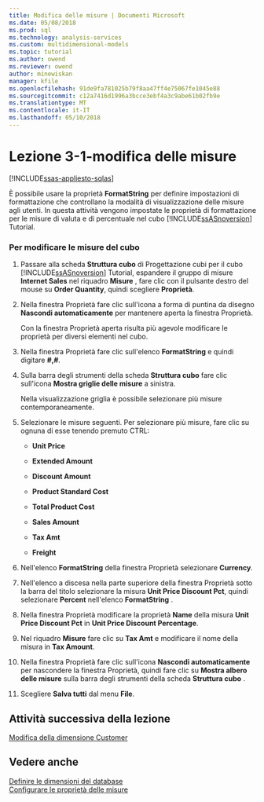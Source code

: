```yaml
---
title: Modifica delle misure | Documenti Microsoft
ms.date: 05/08/2018
ms.prod: sql
ms.technology: analysis-services
ms.custom: multidimensional-models
ms.topic: tutorial
ms.author: owend
ms.reviewer: owend
author: minewiskan
manager: kfile
ms.openlocfilehash: 91de9fa781025b79f8aa47ff4e75067fe1045e88
ms.sourcegitcommit: c12a7416d1996a3bcce3ebf4a3c9abe61b02fb9e
ms.translationtype: MT
ms.contentlocale: it-IT
ms.lasthandoff: 05/10/2018
---
```

# <a name="lesson-3-1---modifying-measures"></a>Lezione 3-1-modifica delle misure
[!INCLUDE[ssas-appliesto-sqlas](../includes/ssas-appliesto-sqlas.md)]

È possibile usare la proprietà **FormatString** per definire impostazioni di formattazione che controllano la modalità di visualizzazione delle misure agli utenti. In questa attività vengono impostate le proprietà di formattazione per le misure di valuta e di percentuale nel cubo [!INCLUDE[ssASnoversion](../includes/ssasnoversion-md.md)] Tutorial.  
  
### <a name="to-modify-the-measures-of-the-cube"></a>Per modificare le misure del cubo  
  
1.  Passare alla scheda **Struttura cubo** di Progettazione cubi per il cubo [!INCLUDE[ssASnoversion](../includes/ssasnoversion-md.md)] Tutorial, espandere il gruppo di misure **Internet Sales** nel riquadro **Misure** , fare clic con il pulsante destro del mouse su **Order Quantity**, quindi scegliere **Proprietà**.  
  
2.  Nella finestra Proprietà fare clic sull'icona a forma di puntina da disegno **Nascondi automaticamente** per mantenere aperta la finestra Proprietà.  
  
    Con la finestra Proprietà aperta risulta più agevole modificare le proprietà per diversi elementi nel cubo.  
  
3.  Nella finestra Proprietà fare clic sull'elenco **FormatString** e quindi digitare **#,#**.  
  
4.  Sulla barra degli strumenti della scheda **Struttura cubo** fare clic sull'icona **Mostra griglie delle misure** a sinistra.  
  
    Nella visualizzazione griglia è possibile selezionare più misure contemporaneamente.  
  
5.  Selezionare le misure seguenti. Per selezionare più misure, fare clic su ognuna di esse tenendo premuto CTRL:  
  
    -   **Unit Price**  
  
    -   **Extended Amount**  
  
    -   **Discount Amount**  
  
    -   **Product Standard Cost**  
  
    -   **Total Product Cost**  
  
    -   **Sales Amount**  
  
    -   **Tax Amt**  
  
    -   **Freight**  
  
6.  Nell'elenco **FormatString** della finestra Proprietà selezionare **Currency**.  
  
7.  Nell'elenco a discesa nella parte superiore della finestra Proprietà sotto la barra del titolo selezionare la misura **Unit Price Discount Pct**, quindi selezionare **Percent** nell'elenco **FormatString** .  
  
8.  Nella finestra Proprietà modificare la proprietà **Name** della misura **Unit Price Discount Pct** in **Unit Price Discount Percentage**.  
  
9. Nel riquadro **Misure** fare clic su **Tax Amt** e modificare il nome della misura in **Tax Amount**.  
  
10. Nella finestra Proprietà fare clic sull'icona **Nascondi automaticamente** per nascondere la finestra Proprietà, quindi fare clic su **Mostra albero delle misure** sulla barra degli strumenti della scheda **Struttura cubo** .  
  
11. Scegliere **Salva tutti** dal menu **File**.  
  
## <a name="next-task-in-lesson"></a>Attività successiva della lezione  
[Modifica della dimensione Customer](../analysis-services/lesson-3-2-modifying-the-customer-dimension.md)  
  
## <a name="see-also"></a>Vedere anche  
[Definire le dimensioni del database](../analysis-services/multidimensional-models/define-database-dimensions.md)  
[Configurare le proprietà delle misure](../analysis-services/multidimensional-models/configure-measure-properties.md)  
  
  
  
